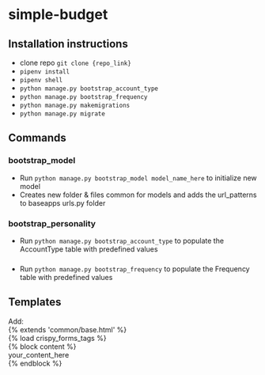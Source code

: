 # simple-budget

## Installation instructions
- clone repo `git clone {repo_link}`
- `pipenv install`
- `pipenv shell`
- `python manage.py bootstrap_account_type`
- `python manage.py bootstrap_frequency`
- `python manage.py makemigrations` 
- `python manage.py migrate`

## Commands
### bootstrap_model
- Run `python manage.py bootstrap_model model_name_here` to initialize new model
- Creates new folder & files common for models and adds the url_patterns to baseapps urls.py folder

### bootstrap_personality
- Run `python manage.py bootstrap_account_type` to populate the AccountType table with predefined values

### 
- Run `python manage.py bootstrap_frequency` to populate the Frequency table with predefined values

## Templates
Add:<br>
{% extends 'common/base.html' %}<br>
{% load crispy_forms_tags %}<br>
{% block content %}<br>
your_content_here<br>
{% endblock %}<br>

